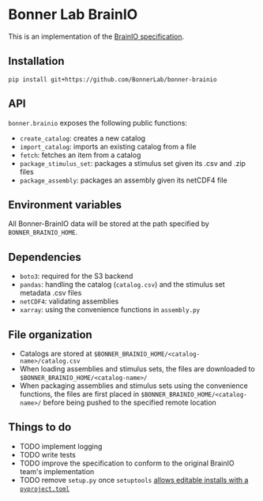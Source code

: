 # Bonner Lab BrainIO

This is an implementation of the [BrainIO specification](https://github.com/brain-score/brainio/blob/main/docs/SPECIFICATION.md).

## Installation

`pip install git+https://github.com/BonnerLab/bonner-brainio`

## API

`bonner.brainio` exposes the following public functions:

- `create_catalog`: creates a new catalog
- `import_catalog`: imports an existing catalog from a file
- `fetch`: fetches an item from a catalog
- `package_stimulus_set`: packages a stimulus set given its .csv and .zip files
- `package_assembly`: packages an assembly given its netCDF4 file

## Environment variables

All Bonner-BrainIO data will be stored at the path specified by `BONNER_BRAINIO_HOME`.

## Dependencies

- `boto3`: required for the S3 backend
- `pandas`: handling the catalog (`catalog.csv`) and the stimulus set metadata .csv files
- `netCDF4`: validating assemblies
- `xarray`: using the convenience functions in `assembly.py`

## File organization

- Catalogs are stored at `$BONNER_BRAINIO_HOME/<catalog-name>/catalog.csv`
- When loading assemblies and stimulus sets, the files are downloaded to `$BONNER_BRAINIO_HOME/<catalog-name>/`
- When packaging assemblies and stimulus sets using the convenience functions, the files are first placed in `$BONNER_BRAINIO_HOME/<catalog-name>/` before being pushed to the specified remote location

## Things to do

- TODO implement logging
- TODO write tests
- TODO improve the specification to conform to the original BrainIO team's implementation
- TODO remove `setup.py` once `setuptools` [allows editable installs with a `pyproject.toml`](https://github.com/pypa/setuptools/issues/2816)
